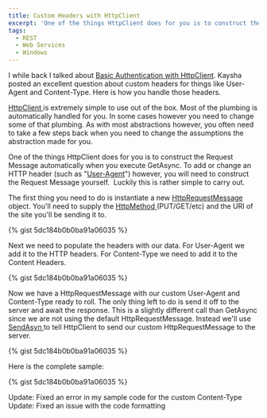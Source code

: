 ```yaml
---
title: Custom Headers with HttpClient
excerpt: 'One of the things HttpClient does for you is to construct the Request Message automatically when you execute GetAsync. To add or change an HTTP header (such as "User-Agent") however, you will need to construct the Request Message yourself.  Luckily this is rather simple to carry out.'
tags:
  - REST
  - Web Services
  - Windows
---
```

I while back I talked about <a title="Basic HTTP Authentication in WinRT" href="http://massivescale.azurewebsites.net/basic-http-authentication-in-winrt/" target="_blank">Basic Authentication with HttpClient</a>. Kaysha posted an excellent question about custom headers for things like User-Agent and Content-Type. Here is how you handle those headers.

<a href="http://msdn.microsoft.com/query/dev11.query?appId=Dev11IDEF1&amp;l=EN-US&amp;k=k(System.Net.Http.HttpClient);k(TargetFrameworkMoniker-.NETCore,Version%3Dv4.5);k(DevLang-csharp)&amp;rd=true" target="_blank">HttpClient </a>is extremely simple to use out of the box. Most of the plumbing is automatically handled for you. In some cases however you need to change some of that plumbing. As with most abstractions however, you often need to take a few steps back when you need to change the assumptions the abstraction made for you.

One of the things HttpClient does for you is to construct the Request Message automatically when you execute GetAsync. To add or change an HTTP header (such as "<a href="http://en.wikipedia.org/wiki/User_agent" target="_blank">User-Agent</a>") however, you will need to construct the Request Message yourself.  Luckily this is rather simple to carry out.

The first thing you need to do is instantiate a new <a href="http://msdn.microsoft.com/query/dev11.query?appId=Dev11IDEF1&amp;l=EN-US&amp;k=k(System.Net.Http.HttpRequestMessage);k(HttpRequestMessage);k(TargetFrameworkMoniker-.NETCore,Version%3Dv4.5);k(DevLang-csharp)&amp;rd=true" target="_blank">HttpRequestMessage </a>object. You'll need to supply the <a href="http://msdn.microsoft.com/query/dev11.query?appId=Dev11IDEF1&amp;l=EN-US&amp;k=k(System.Net.Http.HttpMethod);k(TargetFrameworkMoniker-.NETCore,Version%3Dv4.5);k(DevLang-csharp)&amp;rd=true" target="_blank">HttpMethod </a>(PUT/GET/etc) and the URI of the site you'll be sending it to.

{% gist 5dc184b0b0ba91a06035  %}

Next we need to populate the headers with our data. For User-Agent we add it to the HTTP headers. For Content-Type we need to add it to the Content Headers.

{% gist 5dc184b0b0ba91a06035  %}

Now we have a HttpRequestMessage with our custom User-Agent and Content-Type ready to roll. The only thing left to do is send it off to the server and await the response. This is a slightly different call than GetAsync since we are not using the default HttpRequestMessage. Instead we'll use <a href="http://msdn.microsoft.com/query/dev11.query?appId=Dev11IDEF1&amp;l=EN-US&amp;k=k(System.Net.Http.HttpClient.SendAsync);k(TargetFrameworkMoniker-.NETCore,Version%3Dv4.5);k(DevLang-csharp)&amp;rd=true" target="_blank">SendAsyn </a>to tell HttpClient to send our custom HttpRequestMessage to the server.

{% gist 5dc184b0b0ba91a06035  %}

Here is the complete sample:

{% gist 5dc184b0b0ba91a06035  %}

Update: Fixed an error in my sample code for the custom Content-Type
Update: Fixed an issue with the code formatting